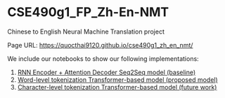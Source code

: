 # CSE490g1_FP_Zh-En-NMT
Chinese to English Neural Machine Translation project

Page URL: https://quocthai9120.github.io/cse490g1_zh_en_nmt/


We include our notebooks to show our following implementations:
1. [RNN Encoder + Attention Decoder Seq2Seq model (baseline)](https://github.com/quocthai9120/cse490g1_zh_en_nmt/blob/main/zh_en_machine_translation_baseline_rnn.ipynb)
2. [Word-level tokenization Transformer-based model (proposed model)](https://github.com/quocthai9120/cse490g1_zh_en_nmt/blob/main/zh_en_machine_translation_word_level_transformer.ipynb)
3. [Character-level tokenization Transformer-based model (future work)](https://github.com/quocthai9120/cse490g1_zh_en_nmt/blob/main/zh-en-machine-translation-char-level.ipynb)
